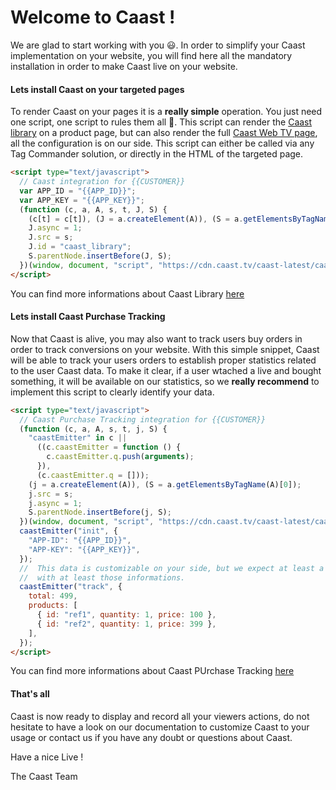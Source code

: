 # Welcome to Caast ! <!-- {docsify-ignore-all} -->

We are glad to start working with you 😃. In order to simplify your Caast implementation on your website, you will find here all the mandatory installation in order to make Caast live on your website.

#### Lets install Caast on your targeted pages

To render Caast on your pages it is a **really simple** operation. You just need one script, one script to rules them all 💍. This script can render the [Caast library](library/README.md) on a product page, but can also render the full [Caast Web TV page](library/listing.md), all the configuration is on our side. This script can either be called via any Tag Commander solution, or directly in the HTML of the targeted page.

```html
<script type="text/javascript">
  // Caast integration for {{CUSTOMER}}
  var APP_ID = "{{APP_ID}}";
  var APP_KEY = "{{APP_KEY}}";
  (function (c, a, A, s, t, J, S) {
    (c[t] = c[t]), (J = a.createElement(A)), (S = a.getElementsByTagName(A)[0]);
    J.async = 1;
    J.src = s;
    J.id = "caast_library";
    S.parentNode.insertBefore(J, S);
  })(window, document, "script", "https://cdn.caast.tv/caast-latest/caast.js?APP_ID=APP_ID&APP_KEY=APP_KEY", "caast");
</script>
```

You can find more informations about Caast Library [here](library/README.md)

#### Lets install Caast Purchase Tracking

Now that Caast is alive, you may also want to track users buy orders in order to track conversions on your website. With this simple snippet, Caast will be able to track your users orders to establish proper statistics related to the user Caast data. To make it clear, if a user wtached a live and bought something, it will be available on our statistics, so we **really recommend** to implement this script to clearly identify your data.

```html
<script type="text/javascript">
  // Caast Purchase Tracking integration for {{CUSTOMER}}
  (function (c, a, A, s, t, j, S) {
    "caastEmitter" in c ||
      ((c.caastEmitter = function () {
        c.caastEmitter.q.push(arguments);
      }),
      (c.caastEmitter.q = []));
    (j = a.createElement(A)), (S = a.getElementsByTagName(A)[0]);
    j.src = s;
    j.async = 1;
    S.parentNode.insertBefore(j, S);
  })(window, document, "script", "https://cdn.caast.tv/caast-latest/caastEmitter.js", "caastEmitter");
  caastEmitter("init", {
    "APP-ID": "{{APP_ID}}",
    "APP-KEY": "{{APP_KEY}}",
  });
  //  This data is customizable on your side, but we expect at least a total and an array of products
  //  with at least those informations.
  caastEmitter("track", {
    total: 499,
    products: [
      { id: "ref1", quantity: 1, price: 100 },
      { id: "ref2", quantity: 1, price: 399 },
    ],
  });
</script>
```

You can find more informations about Caast PUrchase Tracking [here](emitter/README.md)

#### That's all

Caast is now ready to display and record all your viewers actions, do not hesitate to have a look on our documentation to customize Caast to your usage or contact us if you have any doubt or questions about Caast.

Have a nice Live !

The Caast Team
